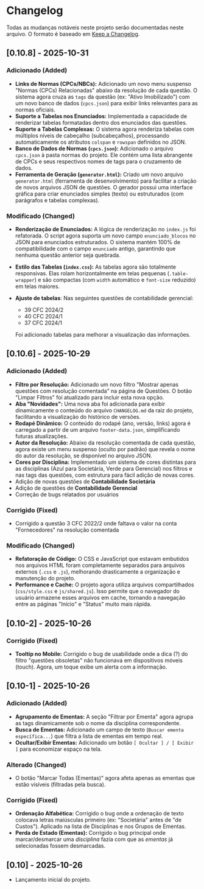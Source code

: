 # Changelog

Todas as mudanças notáveis neste projeto serão documentadas neste arquivo.
O formato é baseado em [Keep a Changelog](https://keepachangelog.com/en/1.0.0/).

## [0.10.8] - 2025-10-31

### Adicionado (Added)

* **Links de Normas (CPCs/NBCs):** Adicionado um novo menu suspenso "Normas (CPCs) Relacionadas" abaixo da resolução de cada questão. O sistema agora cruza as `tags` da questão (ex: "Ativo Imobilizado") com um novo banco de dados (`cpcs.json`) para exibir links relevantes para as normas oficiais.
* **Suporte a Tabelas nos Enunciados:** Implementada a capacidade de renderizar tabelas formatadas dentro dos enunciados das questões.
* **Suporte a Tabelas Complexas:** O sistema agora renderiza tabelas com múltiplos níveis de cabeçalho (subcabeçalhos), processando automaticamente os atributos `colspan` e `rowspan` definidos no JSON.
* **Banco de Dados de Normas (`cpcs.json`):** Adicionado o arquivo `cpcs.json` à pasta normas do projeto. Ele contém uma lista abrangente de CPCs e seus respectivos nomes de tags para o cruzamento de dados.
* **Ferramenta de Geração (`generator.html`):** Criado um novo arquivo `generator.html` (ferramenta de desenvolvimento) para facilitar a criação de novos arquivos JSON de questões. O gerador possui uma interface gráfica para criar enunciados simples (texto) ou estruturados (com parágrafos e tabelas complexas).

### Modificado (Changed)

* **Renderização de Enunciados:** A lógica de renderização no `index.js` foi refatorada. O script agora suporta um novo campo `enunciado_blocos` no JSON para enunciados estruturados. O sistema mantém 100% de compatibilidade com o campo `enunciado` antigo, garantindo que nenhuma questão anterior seja quebrada.
* **Estilo das Tabelas (`index.css`):** As tabelas agora são totalmente responsivas. Elas rolam horizontalmente em telas pequenas (`.table-wrapper`) e são compactas (com `width` automático e `font-size` reduzido) em telas maiores.
* **Ajuste de tabelas**: Nas seguintes questões de contabilidade gerencial:
    - 39 CFC 2024/2
    - 40 CFC 2024/1
    - 37 CFC 2024/1

    Foi adicionado tabelas para melhorar a visualização das informações.

## [0.10.6] - 2025-10-29

### Adicionado (Added)
- **Filtro por Resolução:** Adicionado um novo filtro "Mostrar apenas questões com resolução comentada" na página de Questões. O botão "Limpar Filtros" foi atualizado para incluir esta nova opção.
- **Aba "Novidades":** Uma nova aba foi adicionada para exibir dinamicamente o conteúdo do arquivo `CHANGELOG.md` da raiz do projeto, facilitando a visualização do histórico de versões.
- **Rodapé Dinâmico:** O conteúdo do rodapé (ano, versão, links) agora é carregado a partir de um arquivo `footer-data.json`, simplificando futuras atualizações.
- **Autor da Resolução:** Abaixo da resolução comentada de cada questão, agora existe um menu suspenso (oculto por padrão) que revela o nome do autor da resolução, se disponível no arquivo JSON.
- **Cores por Disciplina:** Implementado um sistema de cores distintas para as disciplinas (Azul para Societária, Verde para Gerencial) nos filtros e nas tags das questões, com estrutura para fácil adição de novas cores.
- Adição de novas questões de **Contabilidade Societária**
- Adição de questões de **Contabilidade Gerencial**
- Correção de bugs relatados por usuários

### Corrigido (Fixed)
- Corrigido a questão 3 CFC 2022/2 onde faltava o valor na conta "Fornecedores" na resolução comentada 

### Modificado (Changed)
- **Refatoração de Código:** O CSS e JavaScript que estavam embutidos nos arquivos HTML foram completamente separados para arquivos externos (`.css` e `.js`), melhorando drasticamente a organização e manutenção do projeto.
- **Performance e Cache:** O projeto agora utiliza arquivos compartilhados (`css/style.css` e `js/shared.js`). Isso permite que o navegador do usuário armazene esses arquivos em cache, tornando a navegação entre as páginas "Início" e "Status" muito mais rápida.

## [0.10-2] - 2025-10-26

### Corrigido (Fixed)
- **Tooltip no Mobile:** Corrigido o bug de usabilidade onde a dica (?) do filtro "questões obsoletas" não funcionava em dispositivos móveis (touch). Agora, um toque exibe um alerta com a informação.

## [0.10-1] - 2025-10-26

### Adicionado (Added)
- **Agrupamento de Ementas:** A seção "Filtrar por Ementa" agora agrupa as tags dinamicamente sob o nome da disciplina correspondente.
- **Busca de Ementas:** Adicionado um campo de texto (`Buscar ementa específica...`) que filtra a lista de ementas em tempo real.
- **Ocultar/Exibir Ementas:** Adicionado um botão `[ Ocultar ] / [ Exibir ]` para economizar espaço na tela.

### Alterado (Changed)
- O botão "Marcar Todas (Ementas)" agora afeta apenas as ementas que estão visíveis (filtradas pela busca).

### Corrigido (Fixed)
- **Ordenação Alfabética:** Corrigido o bug onde a ordenação de texto colocava letras maiúsculas primeiro (ex: "Societária" antes de "de Custos"). Aplicado na lista de Disciplinas e nos Grupos de Ementas.
- **Perda de Estado (Ementas):** Corrigido o bug principal onde marcar/desmarcar uma *disciplina* fazia com que as *ementas* já selecionadas fossem desmarcadas.

## [0.10] - 2025-10-26
- Lançamento inicial do projeto.
